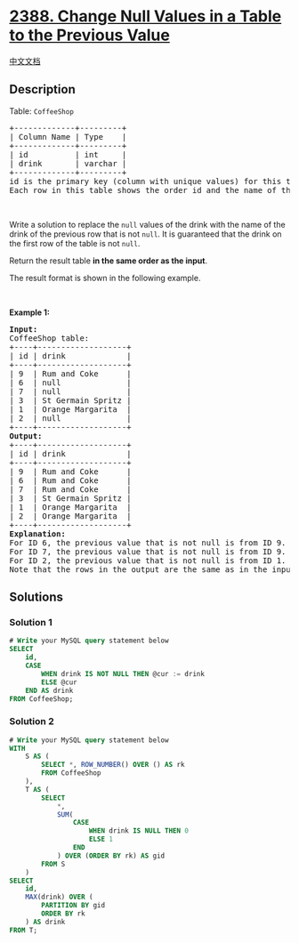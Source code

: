 # [2388. Change Null Values in a Table to the Previous Value](https://leetcode.com/problems/change-null-values-in-a-table-to-the-previous-value)

[中文文档](/solution/2300-2399/2388.Change%20Null%20Values%20in%20a%20Table%20to%20the%20Previous%20Value/README.md)

<!-- tags:Database -->

## Description

<p>Table: <code>CoffeeShop</code></p>

<pre>
+-------------+---------+
| Column Name | Type    |
+-------------+---------+
| id          | int     |
| drink       | varchar |
+-------------+---------+
id is the primary key (column with unique values) for this table.
Each row in this table shows the order id and the name of the drink ordered. Some drink rows are nulls.
</pre>

<p>&nbsp;</p>

<p>Write a solution to replace the <code>null</code> values of the drink with the name of the drink of the previous row that is not <code>null</code>. It is guaranteed that the drink on the first row of the table is not <code>null</code>.</p>

<p>Return the result table <strong>in the same order as the input</strong>.</p>

<p>The result format is shown in the following example.</p>

<p>&nbsp;</p>
<p><strong class="example">Example 1:</strong></p>

<pre>
<strong>Input:</strong> 
CoffeeShop table:
+----+-------------------+
| id | drink             |
+----+-------------------+
| 9  | Rum and Coke      |
| 6  | null              |
| 7  | null              |
| 3  | St Germain Spritz |
| 1  | Orange Margarita  |
| 2  | null              |
+----+-------------------+
<strong>Output:</strong> 
+----+-------------------+
| id | drink             |
+----+-------------------+
| 9  | Rum and Coke      |
| 6  | Rum and Coke      |
| 7  | Rum and Coke      |
| 3  | St Germain Spritz |
| 1  | Orange Margarita  |
| 2  | Orange Margarita  |
+----+-------------------+
<strong>Explanation:</strong> 
For ID 6, the previous value that is not null is from ID 9. We replace the null with &quot;Rum and Coke&quot;.
For ID 7, the previous value that is not null is from ID 9. We replace the null with &quot;Rum and Coke;.
For ID 2, the previous value that is not null is from ID 1. We replace the null with &quot;Orange Margarita&quot;.
Note that the rows in the output are the same as in the input.
</pre>

## Solutions

### Solution 1

<!-- tabs:start -->

```sql
# Write your MySQL query statement below
SELECT
    id,
    CASE
        WHEN drink IS NOT NULL THEN @cur := drink
        ELSE @cur
    END AS drink
FROM CoffeeShop;
```

<!-- tabs:end -->

### Solution 2

<!-- tabs:start -->

```sql
# Write your MySQL query statement below
WITH
    S AS (
        SELECT *, ROW_NUMBER() OVER () AS rk
        FROM CoffeeShop
    ),
    T AS (
        SELECT
            *,
            SUM(
                CASE
                    WHEN drink IS NULL THEN 0
                    ELSE 1
                END
            ) OVER (ORDER BY rk) AS gid
        FROM S
    )
SELECT
    id,
    MAX(drink) OVER (
        PARTITION BY gid
        ORDER BY rk
    ) AS drink
FROM T;
```

<!-- tabs:end -->

<!-- end -->
